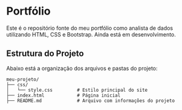 # Portfólio

Este é o repositório fonte do meu portfólio como analista de dados utilizando HTML, CSS e Bootstrap. Ainda está em desenvolvimento.

## Estrutura do Projeto

Abaixo está a organização dos arquivos e pastas do projeto:

```plaintext
meu-projeto/
├── css/
│   └── style.css         # Estilo principal do site
├── index.html            # Página inicial
├── README.md             # Arquivo com informações do projeto
